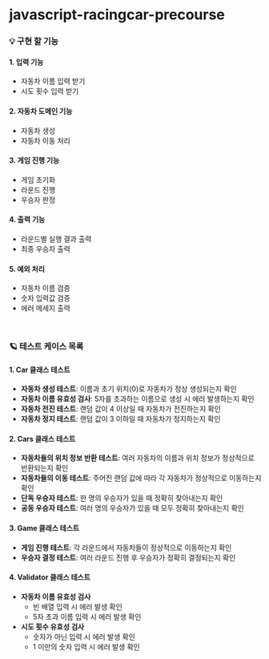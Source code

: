 # javascript-racingcar-precourse

### 💡 구현 할 기능
#### 1. 입력 기능
   - 자동차 이름 입력 받기
   - 시도 횟수 입력 받기
   
#### 2. 자동차 도메인 기능
   - 자동차 생성
   - 자동차 이동 처리
   
#### 3. 게임 진행 기능
   - 게임 초기화
   - 라운드 진행
   - 우승자 판정
   
#### 4. 출력 기능
   - 라운드별 실행 결과 출력
   - 최종 우승자 출력
   
#### 5. 예외 처리
   - 자동차 이름 검증
   - 숫자 입력값 검증
   - 에러 메세지 출력

<br>

### 🪐 테스트 케이스 목록
#### 1. Car 클래스 테스트
- **자동차 생성 테스트**: 이름과 초기 위치(0)로 자동차가 정상 생성되는지 확인
- **자동차 이름 유효성 검사**: 5자를 초과하는 이름으로 생성 시 에러 발생하는지 확인
- **자동차 전진 테스트**: 랜덤 값이 4 이상일 때 자동차가 전진하는지 확인
- **자동차 정지 테스트**: 랜덤 값이 3 이하일 때 자동차가 정지하는지 확인

#### 2. Cars 클래스 테스트
- **자동차들의 위치 정보 반환 테스트**: 여러 자동차의 이름과 위치 정보가 정상적으로 반환되는지 확인
- **자동차들의 이동 테스트**: 주어진 랜덤 값에 따라 각 자동차가 정상적으로 이동하는지 확인
- **단독 우승자 테스트**: 한 명의 우승자가 있을 때 정확히 찾아내는지 확인
- **공동 우승자 테스트**: 여러 명의 우승자가 있을 때 모두 정확히 찾아내는지 확인

#### 3. Game 클래스 테스트
- **게임 진행 테스트**: 각 라운드에서 자동차들이 정상적으로 이동하는지 확인
- **우승자 결정 테스트**: 여러 라운드 진행 후 우승자가 정확히 결정되는지 확인

#### 4. Validator 클래스 테스트
- **자동차 이름 유효성 검사**
   - 빈 배열 입력 시 에러 발생 확인
   - 5자 초과 이름 입력 시 에러 발생 확인
- **시도 횟수 유효성 검사**
   - 숫자가 아닌 입력 시 에러 발생 확인
   - 1 미만의 숫자 입력 시 에러 발생 확인